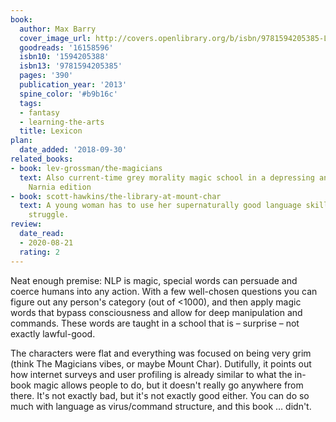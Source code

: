 ```yaml
---
book:
  author: Max Barry
  cover_image_url: http://covers.openlibrary.org/b/isbn/9781594205385-L.jpg
  goodreads: '16158596'
  isbn10: '1594205388'
  isbn13: '9781594205385'
  pages: '390'
  publication_year: '2013'
  spine_color: '#b9b16c'
  tags:
  - fantasy
  - learning-the-arts
  title: Lexicon
plan:
  date_added: '2018-09-30'
related_books:
- book: lev-grossman/the-magicians
  text: Also current-time grey morality magic school in a depressing and grim world,
    Narnia edition
- book: scott-hawkins/the-library-at-mount-char
  text: A young woman has to use her supernaturally good language skills in a life-or-death
    struggle.
review:
  date_read:
  - 2020-08-21
  rating: 2
---
```


Neat enough premise: NLP is magic, special words can persuade and coerce humans into any action.  With a few well-chosen
questions you can figure out any person's category (out of <1000), and then apply magic words that bypass consciousness
and allow for deep manipulation and commands. These words are taught in a school that is – surprise – not exactly
lawful-good.

The characters were flat and everything was focused on being very grim (think The Magicians vibes, or maybe Mount
Char). Dutifully, it points out how internet surveys and user profiling is already similar to what the in-book magic
allows people to do, but it doesn't really go anywhere from there. It's not exactly bad, but it's not exactly good
either. You can do so much with language as virus/command structure, and this book … didn't.

